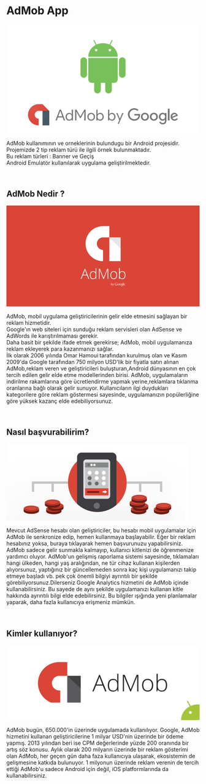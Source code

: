 # AdMob App

![Android](android.webp)

AdMob kullanımının ve orneklerinin bulundugu bir Android projesidir. <br>
Projemizde 2 tip reklam türü ile ilgili örnek bulunmaktadır. <br>
Bu reklam türleri : Banner ve Geçiş <br>
Android Emulatör kullanılarak uygulama geliştirilmektedir. <br>

<br>

## AdMob Nedir ?

![Admob](admob2.png)

AdMob, mobil uygulama geliştiricilerinin gelir elde etmesini sağlayan bir reklam hizmetidir. <br>
Google'ın web siteleri için sunduğu reklam servisleri olan AdSense ve AdWords ile karıştırılmaması gerekir. <br>
Daha basit bir şekilde ifade etmek gerekirse; AdMob, mobil uygulamanıza reklam ekleyerek para kazanmanızı sağlar. <br>
İlk olarak 2006 yılında Omar Hamoui tarafından kurulmuş olan ve Kasım 2009'da Google tarafından 750 milyon USD'lik bir fiyatla satın alınan
AdMob,reklam veren ve geliştiricileri buluşturan,Android dünyasının en çok tercih edilen gelir elde etme modellerinden birisi.
AdMob, uygulamaların indirilme rakamlarına göre ücretlendirme yapmak yerine,reklamlara tıklanma oranlarına bağlı olarak gelir sunuyor. 
Kullanıcıların ilgi duydukları kategorilere göre reklam göstermesi sayesinde, uygulamanızın popülerliğine göre yüksek kazanç elde edebiliyorsunuz. <br>


<br>

## Nasıl başvurabilirim?

![Admob1](admob1.png)

Mevcut AdSense hesabı olan geliştiriciler, bu hesabı mobil uygulamalar için AdMob ile senkronize edip, hemen kullanmaya başlayabilir.
Eğer bir reklam hesabınız yoksa, buraya tıklayarak hemen başvurunuzu yapabilirsiniz. AdMob sadece gelir sunmakla kalmayıp,
kullanıcı kitlenizi de öğrenmenize yardımcı oluyor. AdMob'un gelişmiş raporlama sistemi sayesinde, tıklamaları hangi ülkeden,
hangi yaş aralığından, ne tür cihaz kullanan kişilerden alıyorsunuz, yaptığınız bir güncellemeden sonra kaç kişi uygulamanızı takip etmeye başladı
vb. pek çok önemli bilgiyi ayrıntılı bir şekilde görebiliyorsunuz.Dilerseniz Google Analytics hizmetini de AdMob içinde kullanabilirsiniz.
Bu sayede de aynı şekilde uygulamanızı kullanan kitle hakkında ayrıntılı bilgi elde edebilirsiniz.
Bu bilgiler ışığında yeni planlamalar yaparak, daha fazla kullanıcıya erişmeniz mümkün.


<br>

## Kimler kullanıyor? 

![Admob3](admob3.jpg)


AdMob bugün, 650.000'in üzerinde uygulamada kullanılıyor. Google, AdMob hizmetini kullanan geliştiricilerine 1 milyar USD'nin üzerinde bir ödeme yapmış. 2013 yılından beri ise CPM değerlerinde yüzde 200 oranında bir artış söz konusu. Aylık olarak 200 milyarın üzerinde bir reklam gösterimi olan AdMob, her geçen gün daha faza kullanıcıya ulaşarak, ekosistemin de gelişmesine katkıda bulunuyor. 1 milyonun üzerinde reklam verenin de tercih ettiği AdMob'u sadece Android için değil, iOS platformlarında da kullanabilirsiniz.
